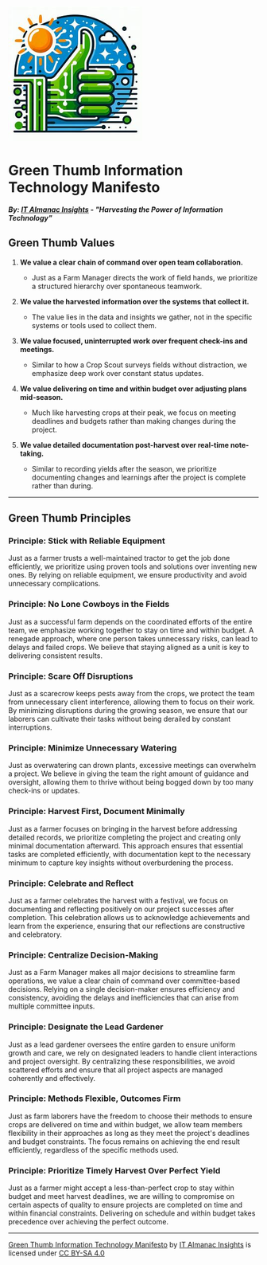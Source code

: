 <img src="it-green-thumb.png" alt="Logo for Green Thumb Information Technology" />

# Green Thumb Information Technology Manifesto

***By: [IT Almanac Insights](index.md) - "Harvesting the Power of Information Technology"***

## Green Thumb Values

1. **We value a clear chain of command over open team collaboration.**
   - Just as a Farm Manager directs the work of field hands, we prioritize a structured hierarchy over spontaneous teamwork.

2. **We value the harvested information over the systems that collect it.**
   - The value lies in the data and insights we gather, not in the specific systems or tools used to collect them.

3. **We value focused, uninterrupted work over frequent check-ins and meetings.**
   - Similar to how a Crop Scout surveys fields without distraction, we emphasize deep work over constant status updates.

4. **We value delivering on time and within budget over adjusting plans mid-season.**
   - Much like harvesting crops at their peak, we focus on meeting deadlines and budgets rather than making changes during the project.

5. **We value detailed documentation post-harvest over real-time note-taking.**
   - Similar to recording yields after the season, we prioritize documenting changes and learnings after the project is complete rather than during.

---

## Green Thumb Principles
 

### **Principle: Stick with Reliable Equipment**

Just as a farmer trusts a well-maintained tractor to get the job done efficiently, we prioritize using proven tools and solutions over inventing new ones. By relying on reliable equipment, we ensure productivity and avoid unnecessary complications.

### **Principle: No Lone Cowboys in the Fields**

Just as a successful farm depends on the coordinated efforts of the entire team, we emphasize working together to stay on time and within budget. A renegade approach, where one person takes unnecessary risks, can lead to delays and failed crops. We believe that staying aligned as a unit is key to delivering consistent results.

### **Principle: Scare Off Disruptions**

Just as a scarecrow keeps pests away from the crops, we protect the team from unnecessary client interference, allowing them to focus on their work. By minimizing disruptions during the growing season, we ensure that our laborers can cultivate their tasks without being derailed by constant interruptions.

### **Principle: Minimize Unnecessary Watering**

Just as overwatering can drown plants, excessive meetings can overwhelm a project. We believe in giving the team the right amount of guidance and oversight, allowing them to thrive without being bogged down by too many check-ins or updates.


### **Principle: Harvest First, Document Minimally**

Just as a farmer focuses on bringing in the harvest before addressing detailed records, we prioritize completing the project and creating only minimal documentation afterward. This approach ensures that essential tasks are completed efficiently, with documentation kept to the necessary minimum to capture key insights without overburdening the process.

### **Principle: Celebrate and Reflect**

Just as a farmer celebrates the harvest with a festival, we focus on documenting and reflecting positively on our project successes after completion. This celebration allows us to acknowledge achievements and learn from the experience, ensuring that our reflections are constructive and celebratory.


### **Principle: Centralize Decision-Making**

Just as a Farm Manager makes all major decisions to streamline farm operations, we value a clear chain of command over committee-based decisions. Relying on a single decision-maker ensures efficiency and consistency, avoiding the delays and inefficiencies that can arise from multiple committee inputs.

### **Principle: Designate the Lead Gardener**

Just as a lead gardener oversees the entire garden to ensure uniform growth and care, we rely on designated leaders to handle client interactions and project oversight. By centralizing these responsibilities, we avoid scattered efforts and ensure that all project aspects are managed coherently and effectively.


### **Principle: Methods Flexible, Outcomes Firm**

Just as farm laborers have the freedom to choose their methods to ensure crops are delivered on time and within budget, we allow team members flexibility in their approaches as long as they meet the project's deadlines and budget constraints. The focus remains on achieving the end result efficiently, regardless of the specific methods used.


### **Principle: Prioritize Timely Harvest Over Perfect Yield**

Just as a farmer might accept a less-than-perfect crop to stay within budget and meet harvest deadlines, we are willing to compromise on certain aspects of quality to ensure projects are completed on time and within financial constraints. Delivering on schedule and within budget takes precedence over achieving the perfect outcome.

---
 <p xmlns:cc="http://creativecommons.org/ns#" xmlns:dct="http://purl.org/dc/terms/"><a property="dct:title" rel="cc:attributionURL" href="https://it-almanac-insights.github.io">Green Thumb Information Technology Manifesto</a> by <a rel="cc:attributionURL dct:creator" property="cc:attributionName" href="https://it-almanac-insights.github.io">IT Almanac Insights</a> is licensed under <a href="https://creativecommons.org/licenses/by-sa/4.0/?ref=chooser-v1" target="_blank" rel="license noopener noreferrer" style="display:inline-block;">CC BY-SA 4.0<img style="height:22px!important;margin-left:3px;vertical-align:text-bottom;" src="https://mirrors.creativecommons.org/presskit/icons/cc.svg?ref=chooser-v1" alt=""><img style="height:22px!important;margin-left:3px;vertical-align:text-bottom;" src="https://mirrors.creativecommons.org/presskit/icons/by.svg?ref=chooser-v1" alt=""><img style="height:22px!important;margin-left:3px;vertical-align:text-bottom;" src="https://mirrors.creativecommons.org/presskit/icons/sa.svg?ref=chooser-v1" alt=""></a></p> 
